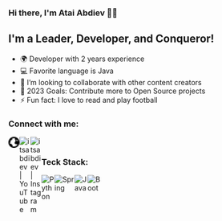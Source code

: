 ### Hi there, I'm Atai Abdiev  🐱‍👤



## I'm a Leader, Developer, and Conqueror!

- 🌍 Developer with 2 years experience
- 💻 Favorite language is Java
- 👯 I’m looking to collaborate with other content creators
- 🥅 2023 Goals: Contribute more to Open Source projects
- ⚡ Fun fact: I love to read and play football



### Connect with me:

[<img align="left" alt="itsabdiev's website" width="22px" src="https://raw.githubusercontent.com/iconic/open-iconic/master/svg/globe.svg" />][website]
[<img align="left" alt="itsabdiev | YouTube" width="22px" src="https://cdn.jsdelivr.net/npm/simple-icons@v3/icons/youtube.svg" />][youtube]

[<img align="left" alt="itsabdiev | Instagram" width="22px" src="https://cdn.jsdelivr.net/npm/simple-icons@v3/icons/instagram.svg" />][instagram]

<br />

### Teck Stack:



<img align="left" alt="Python" width="26px" src="https://media.tproger.ru/uploads/2021/05/python-cover-icon-original.png" />
<img align="left" alt="Spring" width="40px" src="https://pluralsight2.imgix.net/paths/images/corespring-f9a00f4516.png" />
<img align="left" alt="Java" width="26px" src="https://upload.wikimedia.org/wikipedia/commons/thumb/9/9c/IntelliJ_IDEA_Icon.svg/1200px-IntelliJ_IDEA_Icon.svg.png" />
<img align="left" alt="Boot" width="26px" src="https://miro.medium.com/max/856/1*O68LbDvD5Dcsnez73M7v4Q.png" />

<br />
<br />







[website]: https://itsabdiev.github.io/Everest/


[youtube]: https://www.youtube.com/channel/UCEuLEEzKAAwwezAIFld1HOw
[instagram]: https://www.instagram.com/itsabdiev/

